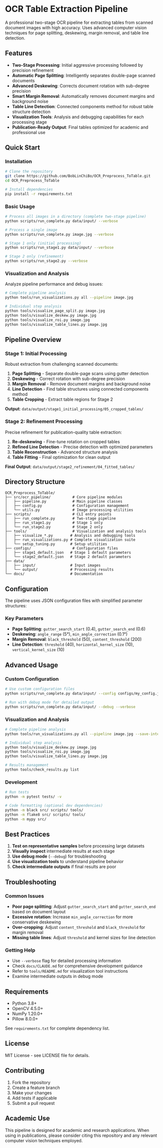 # OCR Table Extraction Pipeline

A professional two-stage OCR pipeline for extracting tables from scanned document images with high accuracy. Uses advanced computer vision techniques for page splitting, deskewing, margin removal, and table line detection.

## Features

- **Two-Stage Processing**: Initial aggressive processing followed by precision refinement
- **Automatic Page Splitting**: Intelligently separates double-page scanned documents
- **Advanced Deskewing**: Corrects document rotation with sub-degree precision
- **Smart Margin Removal**: Automatically removes document margins and background noise
- **Table Line Detection**: Connected components method for robust table structure detection
- **Visualization Tools**: Analysis and debugging capabilities for each processing stage
- **Publication-Ready Output**: Final tables optimized for academic and professional use

## Quick Start

### Installation

```bash
# Clone the repository
git clone https://github.com/BobLinChiBo/OCR_Preprocess_ToTable.git
cd OCR_Preprocess_ToTable

# Install dependencies
pip install -r requirements.txt
```

### Basic Usage

```bash
# Process all images in a directory (complete two-stage pipeline)
python scripts/run_complete.py data/input/ --verbose

# Process a single image
python scripts/run_complete.py image.jpg --verbose

# Stage 1 only (initial processing)
python scripts/run_stage1.py data/input/ --verbose

# Stage 2 only (refinement)
python scripts/run_stage2.py --verbose
```

### Visualization and Analysis

Analyze pipeline performance and debug issues:

```bash
# Complete pipeline analysis
python tools/run_visualizations.py all --pipeline image.jpg

# Individual step analysis
python tools/visualize_page_split.py image.jpg
python tools/visualize_deskew.py image.jpg
python tools/visualize_roi.py image.jpg
python tools/visualize_table_lines.py image.jpg
```

## Pipeline Overview

### Stage 1: Initial Processing
Robust extraction from challenging scanned documents:

1. **Page Splitting** - Separate double-page scans using gutter detection
2. **Deskewing** - Correct rotation with sub-degree precision
3. **Margin Removal** - Remove document margins and background noise
4. **Line Detection** - Find table structures using connected components method
5. **Table Cropping** - Extract table regions for Stage 2

**Output**: `data/output/stage1_initial_processing/05_cropped_tables/`

### Stage 2: Refinement Processing
Precise refinement for publication-quality table extraction:

1. **Re-deskewing** - Fine-tune rotation on cropped tables
2. **Refined Line Detection** - Precise detection with optimized parameters
3. **Table Reconstruction** - Advanced structure analysis
4. **Table Fitting** - Final optimization for clean output

**Final Output**: `data/output/stage2_refinement/04_fitted_tables/`

## Directory Structure

```
OCR_Preprocess_ToTable/
├── src/ocr_pipeline/          # Core pipeline modules
│   ├── pipeline.py            # Main pipeline classes
│   ├── config.py              # Configuration management
│   └── utils.py               # Image processing utilities
├── scripts/                   # CLI entry points
│   ├── run_complete.py        # Two-stage pipeline
│   ├── run_stage1.py          # Stage 1 only
│   └── run_stage2.py          # Stage 2 only
├── tools/                     # Visualization and analysis tools
│   ├── visualize_*.py        # Analysis and debugging tools
│   ├── run_visualizations.py # Complete visualization suite
│   └── setup_tuning.py       # Setup utilities
├── configs/                   # Configuration files
│   ├── stage1_default.json   # Stage 1 default parameters
│   └── stage2_default.json   # Stage 2 default parameters
├── data/
│   ├── input/                # Input images
│   └── output/               # Processing results
└── docs/                     # Documentation
```

## Configuration

The pipeline uses JSON configuration files with simplified parameter structures:

### Key Parameters

- **Page Splitting**: `gutter_search_start` (0.4), `gutter_search_end` (0.6)
- **Deskewing**: `angle_range` (5°), `min_angle_correction` (0.1°)
- **Margin Removal**: `black_threshold` (50), `content_threshold` (200)
- **Line Detection**: `threshold` (40), `horizontal_kernel_size` (10), `vertical_kernel_size` (10)

## Advanced Usage

### Custom Configuration

```bash
# Use custom configuration files
python scripts/run_complete.py data/input/ --config configs/my_config.json

# Run with debug mode for detailed output
python scripts/run_complete.py data/input/ --debug --verbose
```

### Visualization and Analysis

```bash
# Complete pipeline analysis
python tools/run_visualizations.py all --pipeline image.jpg --save-intermediates

# Individual step analysis
python tools/visualize_deskew.py image.jpg
python tools/visualize_roi.py image.jpg
python tools/visualize_table_lines.py image.jpg

# Results management
python tools/check_results.py list
```

### Development

```bash
# Run tests
python -m pytest tests/ -v

# Code formatting (optional dev dependencies)
python -m black src/ scripts/ tools/
python -m flake8 src/ scripts/ tools/
python -m mypy src/
```

## Best Practices

1. **Test on representative samples** before processing large datasets
2. **Visually inspect** intermediate results at each stage
3. **Use debug mode** (`--debug`) for troubleshooting
4. **Use visualization tools** to understand pipeline behavior
5. **Check intermediate outputs** if final results are poor

## Troubleshooting

### Common Issues

- **Poor page splitting**: Adjust `gutter_search_start` and `gutter_search_end` based on document layout
- **Excessive rotation**: Increase `min_angle_correction` for more conservative deskewing  
- **Over-cropping**: Adjust `content_threshold` and `black_threshold` for margin removal
- **Missing table lines**: Adjust `threshold` and kernel sizes for line detection

### Getting Help

- Use `--verbose` flag for detailed processing information
- Check `docs/CLAUDE.md` for comprehensive development guidance
- Refer to `tools/README.md` for visualization tool instructions
- Examine intermediate outputs in debug mode

## Requirements

- Python 3.8+
- OpenCV 4.5.0+
- NumPy 1.20.0+
- Pillow 8.0.0+

See `requirements.txt` for complete dependency list.

## License

MIT License - see LICENSE file for details.

## Contributing

1. Fork the repository
2. Create a feature branch
3. Make your changes
4. Add tests if applicable
5. Submit a pull request

## Academic Use

This pipeline is designed for academic and research applications. When using in publications, please consider citing this repository and any relevant computer vision techniques employed.